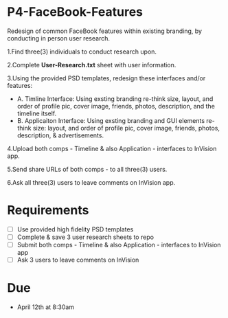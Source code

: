 P4-FaceBook-Features
====================

Redesign of common FaceBook features within existing branding, by conducting in person user research. 

1.Find three(3) individuals to conduct research upon. 

2.Complete **User-Research.txt** sheet with user information. 

3.Using the provided PSD templates, redesign these interfaces and/or features: 

  * A. Timline Interface: Using exsting branding re-think size, layout, and order of profile pic, cover image, friends, photos, description, and the timeline itself.
  * B. Applicaiton Interface: Using exsting branding and GUI elements re-think size: layout, and order of profile pic, cover image, friends, photos, description, & advertisements.

4.Upload both comps - Timeline & also Application - interfaces to InVision app.

5.Send share URLs of both comps - to all three(3) users. 

6.Ask all three(3) users to leave comments on InVision app.

Requirements
=================
* [ ] Use provided high fidelity PSD templates 
* [ ] Complete & save 3 user research sheets to repo
* [ ] Submit both comps - Timeline & also Application - interfaces to InVision app
* [ ] Ask 3 users to leave comments on InVision

Due
=================
* April 12th at 8:30am
